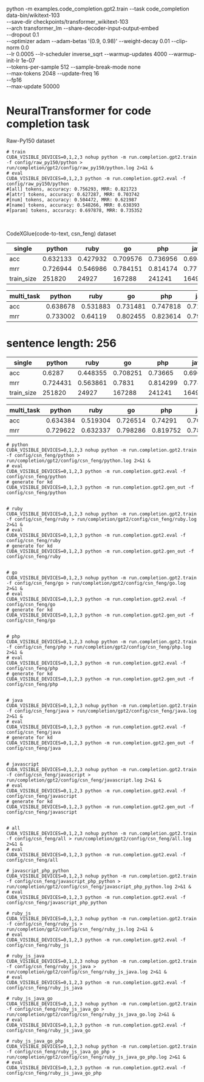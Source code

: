 python -m examples.code_completion.gpt2.train --task code_completion \
  data-bin/wikitext-103 \
  --save-dir checkpoints/transformer_wikitext-103 \
  --arch transformer_lm --share-decoder-input-output-embed \
  --dropout 0.1 \
  --optimizer adam --adam-betas '(0.9, 0.98)' --weight-decay 0.01 --clip-norm 0.0 \
  --lr 0.0005 --lr-scheduler inverse_sqrt --warmup-updates 4000 --warmup-init-lr 1e-07 \
  --tokens-per-sample 512 --sample-break-mode none \
  --max-tokens 2048 --update-freq 16 \
  --fp16 \
  --max-update 50000




# NeuralTransformer for code completion task

Raw-Py150 dataset

```shell script
# train
CUDA_VISIBLE_DEVICES=0,1,2,3 nohup python -m run.completion.gpt2.train -f config/raw_py150/python > run/completion/gpt2/config/raw_py150/python.log 2>&1 &
# eval
CUDA_VISIBLE_DEVICES=0,1,2,3 python -m run.completion.gpt2.eval -f config/raw_py150/python
#[all] tokens, accuracy: 0.756293, MRR: 0.821723
#[attr] tokens, accuracy: 0.627287, MRR: 0.703742
#[num] tokens, accuracy: 0.504472, MRR: 0.621987
#[name] tokens, accuracy: 0.548266, MRR: 0.638393
#[param] tokens, accuracy: 0.697878, MRR: 0.735352
```

<br>

CodeXGlue(code-to-text, csn_feng) dataset

| single | python   | ruby     | go       | php      | java     | javascript |
|-----|----------|----------|----------|----------|----------|------------|
| acc | 0.632133 | 0.427932 | 0.709576 | 0.736956 | 0.694996 | 0.611418   |
| mrr | 0.726944 | 0.546986 | 0.784151 | 0.814174 | 0.777815 | 0.709278   |
| train_size | 251820 | 24927 | 167288 | 241241 | 164923 | 58025  |

| multi_task | python   | ruby     | go       | php      | java     | javascript |
|-----|----------|----------|----------|----------|----------|------------|
| acc | 0.638678 | 0.531883 | 0.731481 | 0.747818 | 0.71073 | 0.659851   |
| mrr | 0.733002 | 0.64119 | 0.802455 | 0.823614 | 0.792368 | 0.750832   |

# sentence length: 256

| single | python   | ruby     | go       | php      | java     | javascript |
|-----|----------|----------|----------|----------|----------|------------|
| acc | 0.6287 | 0.448355 | 0.708251 | 0.73665 | 0.696034 | 0.617656   |
| mrr | 0.724431 | 0.563861 | 0.7831 | 0.814299 | 0.778502 | 0.71414   |
| train_size | 251820 | 24927 | 167288 | 241241 | 164923 | 58025  |

| multi_task | python   | ruby     | go       | php      | java     | javascript |
|-----|----------|----------|----------|----------|----------|------------|
| acc | 0.634384 | 0.519304 | 0.726514 | 0.74291 | 0.705808 | 0.649352   |
| mrr | 0.729622 | 0.632337 | 0.798286 | 0.819752 | 0.788361 | 0.742858   |

```shell script
# python
CUDA_VISIBLE_DEVICES=0,1,2,3 nohup python -m run.completion.gpt2.train -f config/csn_feng/python > run/completion/gpt2/config/csn_feng/python.log 2>&1 &
# eval
CUDA_VISIBLE_DEVICES=0,1,2,3 python -m run.completion.gpt2.eval -f config/csn_feng/python
# generate for kd
CUDA_VISIBLE_DEVICES=0,1,2,3 python -m run.completion.gpt2.gen_out -f config/csn_feng/python


# ruby
CUDA_VISIBLE_DEVICES=0,1,2,3 nohup python -m run.completion.gpt2.train -f config/csn_feng/ruby > run/completion/gpt2/config/csn_feng/ruby.log 2>&1 &
# eval
CUDA_VISIBLE_DEVICES=0,1,2,3 python -m run.completion.gpt2.eval -f config/csn_feng/ruby
# generate for kd
CUDA_VISIBLE_DEVICES=0,1,2,3 python -m run.completion.gpt2.gen_out -f config/csn_feng/ruby


# go
CUDA_VISIBLE_DEVICES=0,1,2,3 nohup python -m run.completion.gpt2.train -f config/csn_feng/go > run/completion/gpt2/config/csn_feng/go.log 2>&1 &
# eval
CUDA_VISIBLE_DEVICES=0,1,2,3 python -m run.completion.gpt2.eval -f config/csn_feng/go
# generate for kd
CUDA_VISIBLE_DEVICES=0,1,2,3 python -m run.completion.gpt2.gen_out -f config/csn_feng/go


# php
CUDA_VISIBLE_DEVICES=0,1,2,3 nohup python -m run.completion.gpt2.train -f config/csn_feng/php > run/completion/gpt2/config/csn_feng/php.log 2>&1 &
# eval
CUDA_VISIBLE_DEVICES=0,1,2,3 python -m run.completion.gpt2.eval -f config/csn_feng/php
# generate for kd
CUDA_VISIBLE_DEVICES=0,1,2,3 python -m run.completion.gpt2.gen_out -f config/csn_feng/php


# java
CUDA_VISIBLE_DEVICES=0,1,2,3 nohup python -m run.completion.gpt2.train -f config/csn_feng/java > run/completion/gpt2/config/csn_feng/java.log 2>&1 &
# eval
CUDA_VISIBLE_DEVICES=0,1,2,3 python -m run.completion.gpt2.eval -f config/csn_feng/java
# generate for kd
CUDA_VISIBLE_DEVICES=0,1,2,3 python -m run.completion.gpt2.gen_out -f config/csn_feng/java


# javascript
CUDA_VISIBLE_DEVICES=0,1,2,3 nohup python -m run.completion.gpt2.train -f config/csn_feng/javascript > run/completion/gpt2/config/csn_feng/javascript.log 2>&1 &
# eval
CUDA_VISIBLE_DEVICES=0,1,2,3 python -m run.completion.gpt2.eval -f config/csn_feng/javascript
# generate for kd
CUDA_VISIBLE_DEVICES=0,1,2,3 python -m run.completion.gpt2.gen_out -f config/csn_feng/javascript


# all
CUDA_VISIBLE_DEVICES=0,1,2,3 nohup python -m run.completion.gpt2.train -f config/csn_feng/all > run/completion/gpt2/config/csn_feng/all.log 2>&1 &
# eval
CUDA_VISIBLE_DEVICES=0,1,2,3 python -m run.completion.gpt2.eval -f config/csn_feng/all

# javascript_php_python
CUDA_VISIBLE_DEVICES=0,1,2,3 nohup python -m run.completion.gpt2.train -f config/csn_feng/javascript_php_python > run/completion/gpt2/config/csn_feng/javascript_php_python.log 2>&1 &
# eval
CUDA_VISIBLE_DEVICES=0,1,2,3 python -m run.completion.gpt2.eval -f config/csn_feng/javascript_php_python

# ruby_js
CUDA_VISIBLE_DEVICES=0,1,2,3 nohup python -m run.completion.gpt2.train -f config/csn_feng/ruby_js > run/completion/gpt2/config/csn_feng/ruby_js.log 2>&1 &
# eval
CUDA_VISIBLE_DEVICES=0,1,2,3 python -m run.completion.gpt2.eval -f config/csn_feng/ruby_js

# ruby_js_java
CUDA_VISIBLE_DEVICES=0,1,2,3 nohup python -m run.completion.gpt2.train -f config/csn_feng/ruby_js_java > run/completion/gpt2/config/csn_feng/ruby_js_java.log 2>&1 &
# eval
CUDA_VISIBLE_DEVICES=0,1,2,3 python -m run.completion.gpt2.eval -f config/csn_feng/ruby_js_java

# ruby_js_java_go
CUDA_VISIBLE_DEVICES=0,1,2,3 nohup python -m run.completion.gpt2.train -f config/csn_feng/ruby_js_java_go > run/completion/gpt2/config/csn_feng/ruby_js_java_go.log 2>&1 &
# eval
CUDA_VISIBLE_DEVICES=0,1,2,3 python -m run.completion.gpt2.eval -f config/csn_feng/ruby_js_java_go

# ruby_js_java_go_php
CUDA_VISIBLE_DEVICES=0,1,2,3 nohup python -m run.completion.gpt2.train -f config/csn_feng/ruby_js_java_go_php > run/completion/gpt2/config/csn_feng/ruby_js_java_go_php.log 2>&1 &
# eval
CUDA_VISIBLE_DEVICES=0,1,2,3 python -m run.completion.gpt2.eval -f config/csn_feng/ruby_js_java_go_php

```